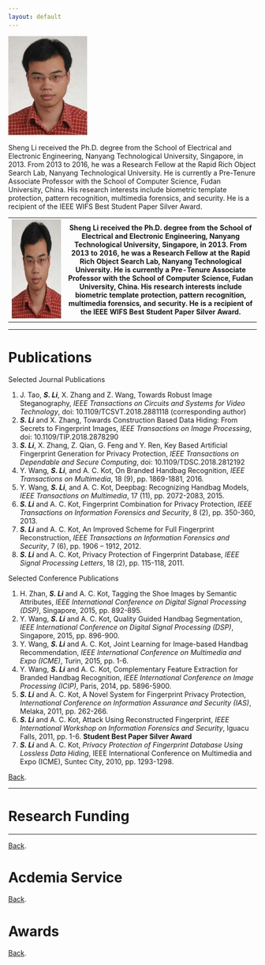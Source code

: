 ```yaml
---
layout: default
---
```





<img src="/assets/images/Sheng_Li_Photo.png" width="160" height="200" />

Sheng Li received the Ph.D. degree from the School of Electrical and Electronic Engineering, Nanyang Technological University, Singapore, in 2013. From 2013 to 2016, he was a Research Fellow at the Rapid Rich Object Search Lab, Nanyang Technological University. He is currently a Pre-Tenure Associate Professor with the School of Computer Science, Fudan University, China. His research interests include biometric template protection, pattern recognition, multimedia forensics, and security. He is a recipient of the IEEE WIFS Best Student Paper Silver Award.

<table border="0">
  <tr>
    <th width="100">
<img src="/assets/images/Sheng_Li_Photo.png" width="160" height="200" /></th>
    <th>Sheng Li received the Ph.D. degree from the School of Electrical and Electronic Engineering, Nanyang Technological University, Singapore, in 2013. From 2013 to 2016, he was a Research Fellow at the Rapid Rich Object Search Lab, Nanyang Technological University. He is currently a Pre-Tenure Associate Professor with the School of Computer Science, Fudan University, China. His research interests include biometric template protection, pattern recognition, multimedia forensics, and security. He is a recipient of the IEEE WIFS Best Student Paper Silver Award.</th>
  </tr>
</table>

* * *
# Publications

Selected Journal Publications
1.	J. Tao, _**S. Li**_, X. Zhang and Z. Wang, Towards Robust Image Steganography, _IEEE Transactions on Circuits and Systems for Video Technology_, doi: 10.1109/TCSVT.2018.2881118 (corresponding author)
2.	_**S. Li**_ and X. Zhang, Towards Construction Based Data Hiding: From Secrets to Fingerprint Images, _IEEE Transactions on Image Processing_, doi: 10.1109/TIP.2018.2878290
3.	_**S. Li**_, X. Zhang, Z. Qian, G. Feng and Y. Ren, Key Based Artificial Fingerprint Generation for Privacy Protection, _IEEE Transactions on Dependable and Secure Computing_, doi: 10.1109/TDSC.2018.2812192 
4.	Y. Wang, _**S. Li**_, and A. C. Kot, On Branded Handbag Recognition, _IEEE Transactions on Multimedia_, 18 (9), pp. 1869-1881, 2016.
5.	Y. Wang, _**S. Li**_, and A. C. Kot, Deepbag: Recognizing Handbag Models, _IEEE Transactions on Multimedia_, 17 (11), pp. 2072-2083, 2015.
6.	_**S. Li**_ and A. C. Kot, Fingerprint Combination for Privacy Protection, _IEEE Transactions on Information Forensics and Security_, 8 (2), pp. 350-360, 2013. 
7.	_**S. Li**_ and A. C. Kot, An Improved Scheme for Full Fingerprint Reconstruction, _IEEE Transactions on Information Forensics and Security_, 7 (6), pp. 1906 – 1912, 2012. 
8.	_**S. Li**_ and A. C. Kot, Privacy Protection of Fingerprint Database, _IEEE Signal Processing Letters_, 18 (2), pp. 115-118, 2011.

Selected Conference Publications

1. H. Zhan, _**S. Li**_ and A. C. Kot, Tagging the Shoe Images by Semantic Attributes, _IEEE International Conference on Digital Signal Processing (DSP)_, Singapore, 2015, pp. 892-895.
2. Y. Wang, _**S. Li**_ and A. C. Kot, Quality Guided Handbag Segmentation, _IEEE International Conference on Digital Signal Processing (DSP)_, Singapore, 2015, pp. 896-900. 
3.	Y. Wang, _**S. Li**_ and A. C. Kot, Joint Learning for Image-based Handbag Recommendation, _IEEE International Conference on Multimedia and Expo (ICME)_, Turin, 2015, pp. 1-6. 
4.	Y. Wang, _**S. Li**_ and A. C. Kot, Complementary Feature Extraction for Branded Handbag Recognition, _IEEE International Conference on Image Processing (ICIP)_, Paris, 2014, pp. 5896-5900.
5.	_**S. Li**_ and A. C. Kot, A Novel System for Fingerprint Privacy Protection, _International Conference on Information Assurance and Security (IAS)_, Melaka, 2011, pp. 262-266.
6.	_**S. Li**_ and A. C. Kot, Attack Using Reconstructed Fingerprint, _IEEE International Workshop on Information Forensics and Security_, Iguacu Falls, 2011, pp. 1-6. **Student Best Paper Silver Award**
7.	_**S. Li**_ and A. C. Kot, _Privacy Protection of Fingerprint Database Using Lossless Data Hiding_, IEEE International Conference on Multimedia and Expo (ICME), Suntec City, 2010, pp. 1293-1298. 

[Back](./index.md).
* * *
# Research Funding
* * *
[Back](./index.md).
# Acdemia Service

[Back](./index.md).

# Awards

[Back](./index.md).





